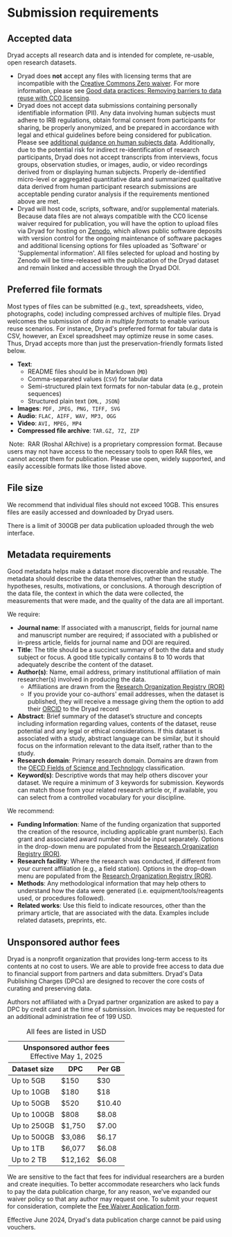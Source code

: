 <h1>Submission requirements</h1>

## Accepted data

Dryad accepts all research data and is intended for complete, re-usable, open research datasets. 

* Dryad does **not** accept any files with licensing terms that are incompatible with the [Creative Commons Zero waiver](http://creativecommons.org/publicdomain/zero/1.0). For more information, please see [Good data practices: Removing barriers to data reuse with CC0 licensing](https://blog.datadryad.org/2023/05/30/good-data-practices-removing-barriers-to-data-reuse-with-cc0-licensing/).
* Dryad does not accept data submissions containing personally identifiable information (PII). Any data involving human subjects must adhere to IRB regulations, obtain formal consent from participants for sharing, be properly anonymized, and be prepared in accordance with legal and ethical guidelines before being considered for publication. Please see <a href="/docs/HumanSubjectsData.pdf">additional guidance on human subjects data<span class="pdfIcon" role="img" aria-label=" (PDF)"/></a>. Additionally, due to the potential risk for indirect re-identification of research participants, Dryad does not accept transcripts from interviews, focus groups, observation studies, or images, audio, or video recordings derived from or displaying human subjects. Properly de-identified micro-level or aggregated quantitative data and summarized qualitative data derived from human participant research submissions are acceptable pending curator analysis if the requirements mentioned above are met.
* Dryad will host code, scripts, software, and/or supplemental materials. Because data files are not always compatible with the CC0 license waiver required for publication, you will have the option to upload files via Dryad for hosting on [Zenodo](https://zenodo.org), which allows public software deposits with version control for the ongoing maintenance of software packages and additional licensing options for files uploaded as 'Software' or 'Supplemental information'. All files selected for upload and hosting by Zenodo will be time-released with the publication of the Dryad dataset and remain linked and accessible through the Dryad DOI.


## Preferred file formats

Most types of files can be submitted (e.g., text, spreadsheets, video, photographs, code) including compressed archives of multiple files. Dryad welcomes the submission of *data in multiple formats* to enable various reuse scenarios. For instance, Dryad's preferred format for tabular data is CSV, however, an Excel spreadsheet may optimize reuse in some cases. Thus, Dryad accepts more than just the preservation-friendly formats listed below.

* **Text**:
    * README files should be in Markdown (`MD`)
    * Comma-separated values (`CSV`) for tabular data
    * Semi-structured plain text formats for non-tabular data (e.g., protein sequences)
    * Structured plain text (`XML, JSON`)
* **Images**: `PDF, JPEG, PNG, TIFF, SVG`
* **Audio**: `FLAC, AIFF, WAV, MP3, OGG`
* **Video**: `AVI, MPEG, MP4`
* **Compressed file archive**: `TAR.GZ, 7Z, ZIP`

<div class="callout">
<p><span style="background-color: white; border-radius: 3px; padding: 4px 4px 2px">Note:</span> RAR (Roshal ARchive) is a proprietary compression format. Because users may not have access to the necessary tools to open RAR files, we cannot accept them for publication. Please use open, widely supported, and easily accessible formats like those listed above.</p>
</div>


## File size

We recommend that individual files should not exceed 10GB. This ensures files are easily accessed and downloaded by Dryad users.

There is a limit of 300GB per data publication uploaded through the web interface.


## Metadata requirements

Good metadata helps make a dataset more discoverable and reusable. The metadata should describe the data themselves, rather than the study hypotheses, results, motivations, or conclusions. A thorough description of the data file, the context in which the data were collected, the measurements that were made, and the quality of the data are all important. 

We require:

* **Journal name**: If associated with a manuscript, fields for journal name and manuscript number are required; if associated with a published or in-press article, fields for journal name and DOI are required.
* **Title**: The title should be a succinct summary of both the data and study subject or focus. A good title typically contains 8 to 10 words that adequately describe the content of the dataset.
* **Author(s)**: Name, email address, primary institutional affiliation of main researcher(s) involved in producing the data.
    * Affiliations are drawn from the [Research Organization Registry (ROR)](http://ror.org)
    * If you provide your co-authors' email addresses, when the dataset is published, they will receive a message giving them the option to add their [ORCID](http://orcid.org) to the Dryad record
* **Abstract**: Brief summary of the dataset’s structure and concepts including information regarding values, contents of the dataset, reuse potential and any legal or ethical considerations. If this dataset is associated with a study, abstract language can be similar, but it should focus on the information relevant to the data itself, rather than to the study.
* **Research domain**: Primary research domain. Domains are drawn from the <a href="https://web-archive.oecd.org/2012-06-15/138575-38235147.pdf#page=6">OECD Fields of Science and Technology<span class="pdfIcon" role="img" aria-label=" (PDF)"/></a> classification.
* **Keyword(s)**: Descriptive words that may help others discover your dataset. We require a minimum of 3 keywords for submission. Keywords can match those from your related research article or, if available, you can select from a controlled vocabulary for your discipline.

We recommend:

* **Funding Information**: Name of the funding organization that supported the creation of the resource, including applicable grant number(s). Each grant and associated award number should be input separately. Options in the drop-down menu are populated from the [Research Organization Registry (ROR)](http://ror.org).
* **Research facility**: Where the research was conducted, if different from your current affiliation (e.g., a field station). Options in the drop-down menu are populated from the [Research Organization Registry (ROR)](http://ror.org).
* **Methods**: Any methodological information that may help others to understand how the data were generated (i.e. equipment/tools/reagents used, or procedures followed).
* **Related works**: Use this field to indicate resources, other than the primary article, that are associated with the data. Examples include related datasets, preprints, etc.


## Unsponsored author fees

Dryad is a nonprofit organization that provides long-term access to its contents at no cost to users. We are able to provide free access to data due to financial support from partners and data submitters. Dryad's Data Publishing Charges (DPCs) are designed to recover the core costs of curating and preserving data.

Authors not affiliated with a Dryad partner organization are asked to pay a DPC by credit card at the time of submission. Invoices may be requested for an additional administration fee of 199 USD.

<div style="text-align: center;">
<div class="table-wrapper" role="region" tabindex="0" style="width: 500px; max-width: 100%; margin: 0 auto">
  <table style="width: 100%;" id="cost">
    <caption>
      All fees are listed in USD
    </caption>
    <thead>
      <tr class="callout"><th colspan="3" style="text-align: center;">Unsponsored author fees<p style="font-weight: normal; margin: 0 auto">Effective May 1, 2025</p></th></tr>
      <tr>
        <th>Dataset size</th>
        <th>DPC</th>
        <th>Per GB</th>
      </tr>
    </thead>
    <tbody>
      <tr>
        <td>Up to 5GB</td>
        <td>$150</td>
        <td>$30</td>
      </tr>
      <tr>
        <td>Up to 10GB</td>
        <td>$180</td>
        <td>$18</td>
      </tr>
      <tr>
        <td>Up to 50GB</td>
        <td>$520</td>
        <td>$10.40</td>
      </tr>
      <tr>
        <td>Up to 100GB</td>
        <td>$808</td>
        <td>$8.08</td>
      </tr>
      <tr>
        <td>Up to 250GB</td>
        <td>$1,750</td>
        <td>$7.00</td>
      </tr>
      <tr>
        <td>Up to 500GB</td>
        <td>$3,086</td>
        <td>$6.17</td>
      </tr>
      <tr>
        <td>Up to 1TB</td>
        <td>$6,077</td>
        <td>$6.08</td>
      </tr>
      <tr>
        <td>Up to 2 TB</td>
        <td>$12,162</td>
        <td>$6.08</td>
      </tr>
    </tbody>
  </table>
</div>
</div>

We are sensitive to the fact that fees for individual researchers are a burden and create inequities. To better accommodate researchers who lack funds to pay the data publication charge, for any reason, we’ve expanded our waiver policy so that any author may request one. To submit your request for consideration, complete the [Fee Waiver Application form](https://docs.google.com/forms/d/e/1FAIpQLSekWZ4Dap7TYh0nap8JmPJ1dBTGeoBl1xnLS4xGH-REfrYCTQ/viewform).

Effective June 2024, Dryad's data publication charge cannot be paid using vouchers.
